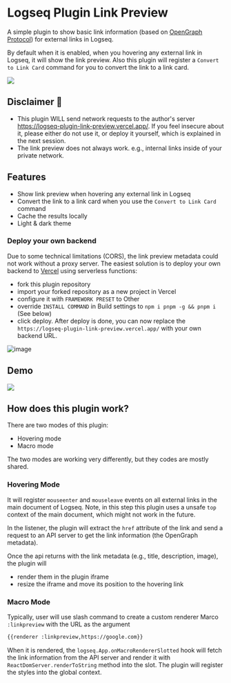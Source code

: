 # Logseq Plugin Link Preview

A simple plugin to show basic link information (based on [OpenGraph Protocol](https://ogp.me/)) for external links in Logseq.

By default when it is enabled, when you hovering any external link in Logseq, it will show the link preview.
Also this plugin will register a `Convert to Link Card` command for you to convert the link to a link card.

![](hover-demo.png)

## Disclaimer 🚨

- This plugin WILL send network requests to the author's server https://logseq-plugin-link-preview.vercel.app/. If you feel insecure about it, please either do not use it, or deploy it yourself, which is explained in the next session.
- The link preview does not always work. e.g., internal links inside of your private network.

## Features

- Show link preview when hovering any external link in Logseq
- Convert the link to a link card when you use the `Convert to Link Card` command
- Cache the results locally
- Light & dark theme

### Deploy your own backend

Due to some technical limitations (CORS), the link preview metadata could not work without a proxy server.
The easiest solution is to deploy your own backend to [Vercel](https://vercel.com/) using serverless functions:

- fork this plugin repository
- import your forked repository as a new project in Vercel
- configure it with `FRAMEWORK PRESET` to Other
- override `INSTALL COMMAND` in Build settings to `npm i pnpm -g && pnpm i` (See below)
- click deploy. After deploy is done, you can now replace the `https://logseq-plugin-link-preview.vercel.app/` with your own backend URL.

![image](https://user-images.githubusercontent.com/584378/143966444-da66cee8-f03d-44f4-8105-3545ab8aecf9.png)


## Demo

![](./demo.gif)

## How does this plugin work?

There are two modes of this plugin:
- Hovering mode
- Macro mode

The two modes are working very differently, but they codes are mostly shared.

### Hovering Mode

It will register `mouseenter` and `mouseleave` events on all external links in the main document of Logseq. Note, in this step this plugin uses a unsafe `top` context of the main document, which might not work in the future.

In the listener, the plugin will extract the `href` attribute of the link and send a request to an API server to get the link information (the OpenGraph metadata).

Once the api returns with the link metadata (e.g., title, description, image), the plugin will

- render them in the plugin iframe
- resize the iframe and move its position to the hovering link

### Macro Mode

Typically, user will use slash command to create a custom renderer Marco `:linkpreview` with the URL as the argument

```html
{{renderer :linkpreview,https://google.com}}
```

When it is rendered, the `logseq.App.onMacroRendererSlotted` hook will fetch the link information from the API server and render it with `ReactDomServer.renderToString` method into the slot. The plugin will register the styles into the global context.
